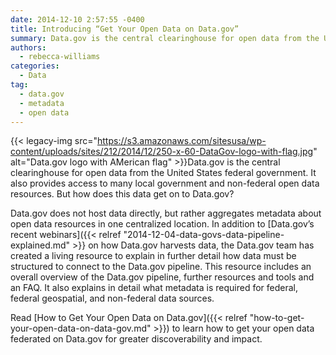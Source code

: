 ```yaml
---
date: 2014-12-10 2:57:55 -0400
title: Introducing “Get Your Open Data on Data.gov”
summary: Data.gov is the central clearinghouse for open data from the United States federal government. It also provides access to many local government and non-federal open data resources. But how does this data get on to Data.gov? Data.gov does not host data directly, but rather aggregates metadata about
authors:
  - rebecca-williams
categories:
  - Data
tag:
  - data.gov
  - metadata
  - open data
---
```


{{< legacy-img src="https://s3.amazonaws.com/sitesusa/wp-content/uploads/sites/212/2014/12/250-x-60-DataGov-logo-with-flag.jpg" alt="Data.gov logo with AMerican flag" >}}Data.gov is the central clearinghouse for open data from the United States federal government. It also provides access to many local government and non-federal open data resources. But how does this data get on to Data.gov?

Data.gov does not host data directly, but rather aggregates metadata about open data resources in one centralized location. In addition to [Data.gov&#8217;s recent webinars]({{< relref "2014-12-04-data-govs-data-pipeline-explained.md" >}} on how Data.gov harvests data, the Data.gov team has created a living resource to explain in further detail how data must be structured to connect to the Data.gov pipeline. This resource includes an overall overview of the Data.gov pipeline, further resources and tools and an FAQ. It also explains in detail what metadata is required for federal, federal geospatial, and non-federal data sources.

Read [How to Get Your Open Data on Data.gov]({{< relref "how-to-get-your-open-data-on-data-gov.md" >}}) to learn how to get your open data federated on Data.gov for greater discoverability and impact.